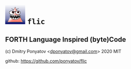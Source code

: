 # ![logo](vscode/flic.png) `flic`
## FORTH Language Inspired (byte)Code

(c) Dmitry Ponyatov <<dponyatov@gmail.com>> 2020 MIT

github: https://github.com/ponyatov/flic

